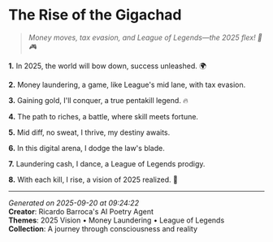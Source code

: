 # The Rise of the Gigachad

> *Money moves, tax evasion, and League of Legends—the 2025 flex! 💸🎮*

**1.** In 2025, the world will bow down, success unleashed. 🌍


**2.** Money laundering, a game, like League's mid lane, with tax evasion.


**3.** Gaining gold, I'll conquer, a true pentakill legend. 🔥


**4.** The path to riches, a battle, where skill meets fortune.


**5.** Mid diff, no sweat, I thrive, my destiny awaits.


**6.** In this digital arena, I dodge the law's blade.


**7.** Laundering cash, I dance, a League of Legends prodigy.


**8.** With each kill, I rise, a vision of 2025 realized. 💪



---

*Generated on 2025-09-20 at 09:24:22*  
**Creator**: Ricardo Barroca's AI Poetry Agent  
**Themes**: 2025 Vision • Money Laundering • League of Legends  
**Collection**: A journey through consciousness and reality